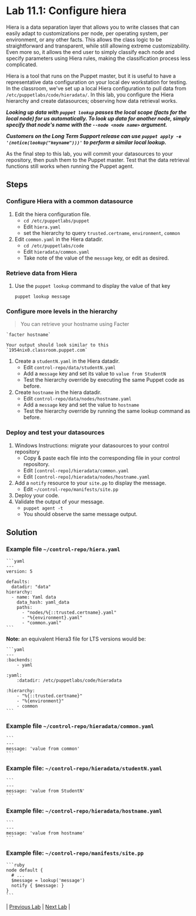 # Lab 11.1: Configure hiera

Hiera is a data separation layer that allows you to write classes that can easily adapt to customizations per node, per operating system, per environment, or any other facts. This allows the class logic to be straightforward and transparent, while still allowing extreme customizability. Even more so, it allows the end user to simply classify each node and specify parameters using Hiera rules, making the classification process less complicated.

Hiera is a tool that runs on the Puppet master, but it is useful to have a representative data configuration on your local dev workstation for testing. In the classroom, we've set up a local Hiera configuration to pull data from `/etc/puppetlabs/code/hieradata/`. In this lab, you configure the Hiera hierarchy and create datasources; observing how data retrieval works.

**_Looking up data with `puppet lookup` passes the local scope (facts for the local node) for us automatically. To look up data for another node, simply specify that node's name with the `--node <node name>` argument._**

**_Customers on the Long Term Support release can use `puppet apply -e '(notice(lookup("keyname")))'` to perform a similar local lookup._**

As the final step to this lab, you will commit your datasources to your repository, then push them to the Puppet master. Test that the data retrieval functions still works when running the Puppet agent.

## Steps

### Configure Hiera with a common datasource

1. Edit the hiera configuration file.
    * `cd /etc/puppetlabs/puppet`
    * Edit `hiera.yaml`
    * set the hierarchy to query `trusted.certname`, `environment`, `common`
1. Edit `common.yaml` in the Hiera datadir.
    * `cd /etc/puppetlabs/code`
    * Edit `hieradata/common.yaml`
    * Take note of the value of the `message` key, or edit as desired.

### Retrieve data from Hiera

1. Use the `puppet lookup` command to display the value of that key

    `puppet lookup message`

### Configure more levels in the hierarchy

>You can retrieve your hostname using Facter

    `facter hostname`

    Your output should look similar to this `1954nix0.classroom.puppet.com`

1. Create a `studentN.yaml` in the Hiera datadir.
    * Edit `control-repo/data/studentN.yaml`
    * Add a `message` key and set its value to `value from StudentN`
    * Test the hierarchy override by executing the same Puppet code as before.
2. Create `hostname` in the hiera datadir.
    * Edit `control-repo/data/nodes/hostname.yaml`
    * Add a `message` key and set the value to `hostname`
    * Test the hierarchy override by running the same lookup command as before.

### Deploy and test your datasources

1. Windows Instructions: migrate your datasources to your control repository
    * Copy & paste each file into the corresponding file in your control repository.
    * Edit `[control-repo]/hieradata/common.yaml`
    * Edit `[control-repo]/hieradata/nodes/hostname.yaml`
2. Add a `notify` resource to your `site.pp` to display the message.
    * Edit `~/control-repo/manifests/site.pp`
3. Deploy your code.
4. Validate the output of your message.
    * `puppet agent -t`
    * You should observe the same message output.

## Solution

### Example file `~/control-repo/hiera.yaml`

    ```yaml
    ---
    version: 5

    defaults:
      datadir: "data"
    hierarchy:
      - name: Yaml data
        data_hash: yaml_data
        paths:
          - "nodes/%{::trusted.certname}.yaml"
          - "%{environment}.yaml"
          - "common.yaml"
    ```

**Note:** an equivalent Hiera3 file for LTS versions would be:

    ```yaml
    ---
    :backends:
        - yaml

    :yaml:
        :datadir: /etc/puppetlabs/code/hieradata

    :hierarchy:
        - "%{::trusted.certname}"
        - "%{environment}"
        - common
    ```

### Example file `~/control-repo/hieradata/common.yaml`

    ```
    ---
    message: 'value from common'
    ```

### Example file: `~/control-repo/hieradata/studentN.yaml`

    ```
    ---
    message: 'value from StudentN'
    ```

### Example file: `~/control-repo/hieradata/hostname.yaml`

    ```
    ---
    message: 'value from hostname'
    ```

### Example file: `~/control-repo/manifests/site.pp`

    ```ruby
    node default {
      # ...
      $message = lookup('message')
      notify { $message: }
    }
    ```

|  [Previous Lab](../lab-10.1-Inherited-classes)  |  [Next Lab](../lab-13.1-Designing-profiles)  |
